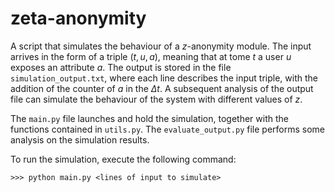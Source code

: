 # zeta-anonymity

A script that simulates the behaviour of a $z$-anonymity module. The input arrives in the form of a triple $(t,u,a)$, meaning that at tome $t$ a user $u$ exposes an attribute $a$. The output is stored in the file `simulation_output.txt`, where each line describes the input triple, with the addition of the counter of $a$ in the $\Delta t$. A subsequent analysis of the output file can simulate the behaviour of the system with different values of $z$.

The `main.py` file launches and hold the simulation, together with the functions contained in `utils.py`. The `evaluate_output.py` file performs some analysis on the simulation results.

To run the simulation, execute the following command:

```
>>> python main.py <lines of input to simulate>
```